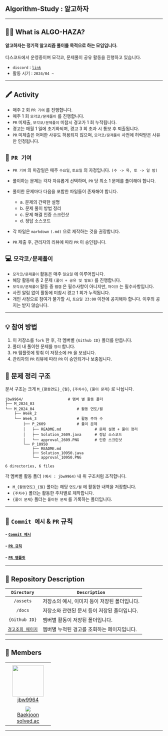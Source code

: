 ## Algorithm-Study : 알고하자

---

## 🤷‍♂️ What is ALGO-HAZA?

#### 알고하자는 정기적 알고리즘 풀이를 목적으로 하는 모임입니다. 

디스코드에서 운영중이며 모각코, 문제풀이 공유 활동을 진행하고 있습니다.

- `discord` : [`link`]()
- 활동 시기 : `2024/04 ~ `

---

## 🖍 Activity

- 매주 2 회 `PR 기여` 를 진행합니다.
- 매주 1 회 `모각코/문제풀이` 를 진행합니다.
- `PR` 미제출, `모각코/문제풀이` 미참시 경고가 1 회 누적됩니다.
- 경고는 매월 1 일에 초기화되며, 경고 3 회 초과 시 통보 후 퇴출됩니다.
- `PR` 미제출은 어떠한 사유도 허용되지 않으며, `모각코/문제풀이` 사전에 허락받은 사유만 인정됩니다.

## 🍳 `PR 기여`

- `PR 기여` 의 마감일은 매주 `수요일`, `토요일` 의 자정입니다. `(수 -> 목, 토 -> 일 밤)`
- 풀이하는 문제는 각자 자유롭게 선택하며, `PR` 당 최소 1 문제를 풀이해야 합니다.
- 풀이한 문제마다 다음을 포함한 파일들이 존재해야 합니다.

    - a. 문제의 간략한 설명
    - b. 문제 풀이 방법 정리
    - c. 문제 해결 인증 스크린샷
    - d. 정답 소스코드

- 각 파일은 `markdown` `(.md)` 으로 제작하는 것을 권장합니다.
- `PR` 제출 후, 관리자의 리뷰에 따라 `PR` 이 승인됩니다.

## 💻 `모각코/문제풀이`

- `모각코/문제풀이` 활동은 매주 `일요일` 에 이루어집니다.
- 해당 활동에 총 2 문제 `(풀이 + 공유 및 발표)` 를 진행합니다.
- `모각코/문제풀이` 활동 중 `웹캠` 은 필수사항이 아니지만, `마이크` 는 필수사항입니다.
- 사전 알림 없이 활동에 미참시 경고 1 회가 누적됩니다.
- 개인 사정으로 참여가 불가할 시, `토요일 23:00` 이전에 공지해야 합니다. 이후의 공지는 받지 않습니다.

---

## 💡 참여 방법

1. 이 저장소를 `fork` 한 후, 각 멤버별 `{Github ID}` 폴더를 만듭니다.
2. 폴더 내 풀이한 문제를 `정리` 합니다.
3. `PR` 템플릿에 맞춰 이 저장소에 `PR` 을 보냅니다.
4. 관리자의 `PR` 리뷰에 따라 `PR` 이 승인되거나 보충됩니다.


## 📁 문제 정리 구조

문서 구조는 크게 `M_{활동연도}_{월}`, `{주차수}`, `{풀이 문제}` 로 나뉩니다.

```
jbw9964/                    # 멤버 별 활동 폴더
├── M_2024_03
└── M_2024_04                   # 활동 연도/월
    ├── Week_2
    └── Week_3                  # 활동 주차 수
        ├── P_2609              # 풀이 문제
        │   ├── README.md               # 문제 설명 + 풀이 정리
        │   ├── Solution_2609.java      # 정답 소스코드
        │   └── approval_2609.PNG       # 인증 스크린샷
        └── P_10950
            ├── README.md
            ├── Solution_10950.java
            └── approval_10950.PNG

6 directories, 6 files
```

각 멤버별 활동 폴더 `(예시 : jbw9964)` 내 위 구조처럼 조직합니다.

- `M_{활동연도}_{월}` 폴더는 해당 `연도/월` 에 활동한 내역을 저장합니다.
- `{주차수}` 폴더는 활동한 주차별로 제작합니다.
- `{풀이 문제}` 폴더는 `풀이한 문제` 를 기록하는 폴더입니다.

---

## 🔖 `Commit 예시` & `PR` 규칙

#### - [`Commit 예시`](./docs/rules/github_repository/commit_and_organization.md#🔖-commits)

#### - [`PR 규칙`](./docs/rules/github_repository/pr_rules.md)
#### - [`PR 템플릿`](./docs/pull_request_template.md)

---

## 📑 Repository Description

|`Directory`|`Description`|
|:---:|---|
|`/assets`|  저장소의 예시, 이미지 등이 저장된 폴더입니다. |
|`/docs`|  저장소와 관련된 문서 등이 저장된 폴더입니다.  |
|`{Github ID}`|  멤버별 활동이 저장된 폴더입니다.  |
|[`경고조회 페이지`](https://github.com/ALGOHAZA-Study/Algorithm-Study/wiki/%EA%B2%BD%EA%B3%A0-%EC%A1%B0%ED%9A%8C-%ED%8E%98%EC%9D%B4%EC%A7%80)|  멤버별 누적된 경고를 조회하는 페이지입니다.  |



---

## 👋 Members

<table>
    <tr height="140x">
    <!-- Image & Github nickname : paste block down below -->
        <td align="center" width="130px">
            <a href="https://github.com/jbw9964"><img height="100px" width="100px" src="https://avatars.githubusercontent.com/jbw9964"/></a>    <!-- github link, github profile image -->
            <br />
            <a href="https://github.com/jbw9964">jbw9964</a>    <!-- github link & nickname -->
        </td>
    </tr>
    <tr height="50px">
    <!-- solve.ac profile & tier : paste block down below -->
        <td align="center">
            <img src="http://mazassumnida.wtf/api/mini/generate_badge?boj=jbw9964" />   <!-- solved.ac badge : put solved.ac ID -->
            <br />
            <a href="https://www.acmicpc.net/user/jbw9964">Baekjoon</a>     <!-- BAJ profile -->
            <br />
            <a href="https://solved.ac/profile/jbw9964">solved.ac</a>       <!-- solved.ac profile -->
        </td>
    </tr>
</table>

<!-- Image & Github nickname : paste block down below 

<td align="center" width="130px">
    <a href=" Github Profile Link "><img height="100px" width="100px" src="https://avatars.githubusercontent.com/ {Github ID} "/></a>
    <br />
    <a href=" Github Profile Link "> {Github ID} </a>    
</td>

-->

<!-- solve.ac profile & tier : paste block down below

<td align="center">
    <img src="http://mazassumnida.wtf/api/mini/generate_badge?boj= {BAJ ID} " />
    <br />
    <a href="https://www.acmicpc.net/user/ {BAJ ID} ">Baekjoon</a>
    <br />
    <a href="https://solved.ac/profile/ {solved.ac ID} ">solved.ac</a>
</td>

-->

---
